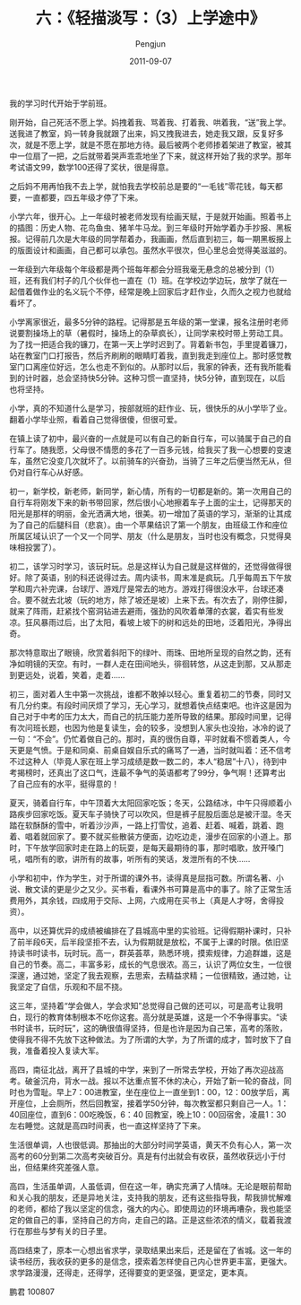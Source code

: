 ﻿---
layout: post
title: '六：《轻描淡写：（3）上学途中》'
date: 2011-09-07
author: Pengjun
tags: 成长印记
---

我的学习时代开始于学前班。

刚开始，自己死活不愿上学。妈拽着我、骂着我、打着我、哄着我，“送”我上学。送我进了教室，妈一转身我就跟了出来，妈又拽我进去，她走我又跟，反复好多次，就是不愿上学，就是不愿在那地方待。最后被两个老师掺着架进了教室，被其中一位扇了一把，之后就带着哭声乖乖地坐了下来，就这样开始了我的求学。那年考试语文99，数学100还得了奖状，很是得意。

之后妈不用再怕我不去上学，就怕我去学校前总是要的“一毛钱”零花钱，每天都要，一直都要，四五年级才停了下来。

小学六年，很开心。上一年级时被老师发现有绘画天赋，于是就开始画。照着书上的插图：历史人物、花鸟鱼虫、猪羊牛马龙。到三年级时开始学着办手抄报、黑板报。记得前几次是大年级的同学帮着办，我画画，然后直到初三，每一期黑板报上的版面设计和画画，自己都可以承包。虽然水平很次，但心里总会觉得美滋滋的。

一年级到六年级每个年级都是两个班每年都会分班我毫无悬念的总被分到（1）班，还有我们村子的几个伙伴也一直在（1）班。在学校边学边玩，放学了就在一起借着做作业的名义玩个不停，经常是晚上回家后才赶作业，久而久之视力也就给看坏了。

小学离家很近，最多5分钟的路程。记得那是五年级的第一堂课，报名注册时老师说要割操场上的草（暑假时，操场上的杂草疯长），让同学来校时带上劳动工具。为了找一把适合我的镰刀，在第一天上学时迟到了。背着新书包，手里提着镰刀，站在教室门口打报告，然后齐刷刷的眼睛盯着我，直到我走到座位上。那时感觉教室门口离座位好远，怎么也走不到似的。从那时以后，我家的钟表，还有我所能看到的计时器，总会坚持快5分钟。这种习惯一直坚持，快5分钟，直到现在，以后也将坚持。

小学，真的不知道什么是学习，按部就班的赶作业、玩，很快乐的从小学毕了业。翻着小学毕业照，看着自己觉得很傻，但很可爱。

在镇上读了初中，最兴奋的一点就是可以有自己的新自行车，可以骑属于自己的自行车了。随我愿，父母很不情愿的多花了一百多元钱，给我买了我一心想要的变速车，虽然它没变几次就坏了。以前骑车的兴奋劲，当骑了三年之后便当然无从，但仍对自行车心从好感。

初一，新学校，新老师，新同学，新心情，所有的一切都是新的。第一次用自己的自行车将刚发下来的新书带回家，然后很小心地擦着车子上面的尘土，记得那天的阳光是那样的明丽，金光洒满大地，很美。初一增加了英语的学习，渐渐的让其成为了自己的后腿科目（悲哀）。由一个苹果结识了第一个朋友，由班级工作和座位所属区域认识了一个又一个同学、朋友（什么是朋友，当时也没有概念，只觉得臭味相投罢了）。

初二，该学习时学习，该玩时玩。总是这样认为自己就是这样做的，还觉得做得很好。除了英语，别的科还说得过去。周内读书，周末准是疯玩。几乎每周五下午放学和周六补完课，台球厅、游戏厅是常去的地方。游戏打得很没水平，台球还凑合。要不就去北坡（玩的地方，除了坡还是坡）上来下去。有次去了，刚停住脚，就来了阵雨，赶紧找个窑洞钻进去避雨，强劲的风吹着单薄的衣裳，着实有些发凉。狂风暴雨过后，出了太阳，看坡上坡下的树和远处的田地，泛着阳光，净得出奇。

那次特意取出了眼镜，欣赏着斜阳下的绿叶、雨珠、田地所呈现的自然之韵，还有净如明镜的天空。有时，一群人走在田间地头，徘徊转悠，从这走到那，又从那走到更远处，说着，笑着，走着……

初三，面对着人生中第一次挑战，谁都不敢掉以轻心。重复着初二的节奏，同时又有几分约束。有段时间厌烦了学习，无心学习，就想着快点结束吧。也许这是因为自己对于中考的压力太大，而自己的抗压能力差所导致的结果。那段时间里，记得有次问班长题，也因为他是复读生，会的较多，没想到人家头也没抬，冰冷的说了一句：“不会”。仍忙着做自己的。那时，真的很伤自尊，平时就看不惯着类人，今天更是气愤。于是和同桌、前桌自娱自乐式的痛骂了一通，当时就叫着：还不信考不过这种人（毕竟人家在班上学习成绩是数一数二的，本人“稳居”十八），待到中考揭榜时，还真出了这口气，连最不争气的英语都考了99分，争气啊！还算考出了自己应有的水平，挺得意的！

夏天，骑着自行车，中午顶着大太阳回家吃饭；冬天，公路结冰，中午只得顺着小路疾步回家吃饭。夏天车子骑快了可以吹风，但是裤子屁股后面总是被汗湿。冬天踏在软酥酥的雪中，听着沙沙声，一路上打雪仗，追着、赶着、喊着，跳着、跑着、唱着就回家了。要不就买些散装方便面，边吃边走，漫步在回家的小道上。那时，下午放学回家时走在路上的玩耍，是每天最期待的事，那时唱歌，放开嗓门吼，唱所有的歌，讲所有的故事，听所有的笑话，发泄所有的不快……

小学和初中，作为学生，对于所谓的课外书，读得真是屈指可数。所谓名著、小说、散文读的更是少之又少。买书看，看课外书可算是高中的事了。除了正常生活费用外，其余钱，四成用于交际、上网，六成用在买书上（真是人才呀，舍得投资）。

高中，以还算优异的成绩被编排在了县城高中里的实验班。记得假期补课时，只补了前半段6天，后半段坚拒不去，认为假期就是放松，不属于上课的时限。依旧坚持读书时读书，玩时玩。高一，群英荟萃，熟悉环境，摸索规律，力追群雄，这是自己的节奏。高二，丰富多彩，成长的气息很浓。高三，认识了两位女生，一位很深邃，通过她，坚定了我去观察，去思索，去精益求精；一位很精致，通过她，让我坚定了自信，乐观和不屈不挠。

这三年，坚持着“学会做人，学会求知”总觉得自己做的还可以，可是高考让我明白，现行的教育体制根本不吃你这套。高分就是英雄，这是一个不争得事实。“读书时读书，玩时玩”，这的确很值得坚持，但是也许是因为自己笨，高考的落败，使得我不得不先放下这种做法。为了所谓的大学，为了所谓的成才，暂时放下了自我，准备着投入复读大军。

高四，南征北战，离开了县城的中学，来到了一所常去学校，开始了再次迎战高考。破釜沉舟，背水一战。报以不达重点誓不休的决心，开始了新一轮的奋战，同时也为雪耻。早上7：00进教室，坐在座位上一直坐到1：00，12：00放学后，离开座位，上会厕所，然后回教室，接着学50分钟，每次教室都只剩自己一人。1：40回座位，直到6：00吃晚饭，6：40 回教室，晚上10：00回宿舍，凌晨1：30左右睡觉。这就是高四时间表，也一直这样坚持了下来。

生活很单调，人也很低调。那抽出的大部分时间学英语，黄天不负有心人，第一次高考的60分到第二次高考突破百分。真是有付出就会有收获，虽然收获远小于付出，但结果终究差强人意。

高四，生活虽单调，人虽低调，但在这一年，确实充满了人情味。无论是眼前帮助和关心我的朋友，还是异地关注，支持我的朋友，还有这些指导我，帮我排忧解难的老师，都给了我以坚定的信念，强大的内心。即使周边的环境再嘈杂，我也能坚定的做自己的事，坚持自己的方向，走自己的路。正是这些浓浓的情义，载着我渡行在那些与梦有关的日子里。

高四结束了，原本一心想出省求学，录取结果出来后，还是留在了省城。这一年的读书经历，我收获的更多的是信念，摸索着怎样使自己内心世界更丰富，更强大。求学路漫漫，还得走，还得学，还得要变的更坚强，更坚定，更本真。

鹏君
100807